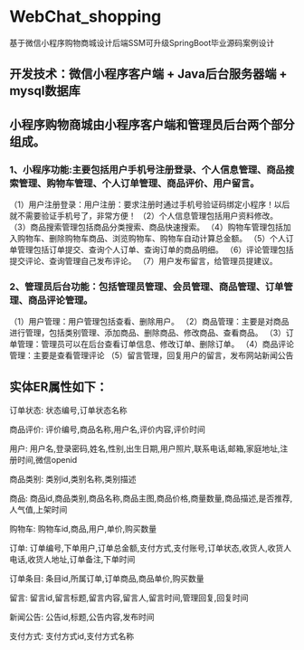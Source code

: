# WebChat_shopping
基于微信小程序购物商城设计后端SSM可升级SpringBoot毕业源码案例设计

## 开发技术：微信小程序客户端 + Java后台服务器端 + mysql数据库

## 小程序购物商城由小程序客户端和管理员后台两个部分组成。
### 1、小程序功能:主要包括用户手机号注册登录、个人信息管理、商品搜索管理、购物车管理、个人订单管理、商品评价、用户留言。
（1）用户注册登录：用户注册：要求注册时通过手机号验证码绑定小程序！以后就不需要验证手机号了，非常方便！
（2）个人信息管理包括用户资料修改。
（3）商品搜索管理包括商品分类搜索、商品快速搜索。
（4）购物车管理包括加入购物车、删除购物车商品、浏览购物车、购物车自动计算总金额。
（5）个人订单管理包括订单提交、查询个人订单、查询订单的商品明细。
（6）评论管理包括提交评论、查询管理自己发布评论。
（7）用户发布留言，给管理员提建议。
### 2、管理员后台功能：包括管理员管理、会员管理、商品管理、订单管理、商品评论管理。
（1）用户管理：用户管理包括查看、删除用户。
（2）商品管理：主要是对商品进行管理，包括类别管理、添加商品、删除商品、修改商品、查看商品。
（3）订单管理：管理员可以在后台查看订单信息、修改订单、删除订单。
（4）商品评论管理：主要是查看管理评论
（5）留言管理，回复用户的留言，发布网站新闻公告

## 实体ER属性如下：
订单状态: 状态编号,订单状态名称

商品评价: 评价编号,商品名称,用户名,评价内容,评价时间

用户: 用户名,登录密码,姓名,性别,出生日期,用户照片,联系电话,邮箱,家庭地址,注册时间,微信openid

商品类别: 类别id,类别名称,类别描述

商品: 商品id,商品类别,商品名称,商品主图,商品价格,商量数量,商品描述,是否推荐,人气值,上架时间

购物车: 购物车id,商品,用户,单价,购买数量

订单: 订单编号,下单用户,订单总金额,支付方式,支付账号,订单状态,收货人,收货人电话,收货人地址,订单备注,下单时间

订单条目: 条目id,所属订单,订单商品,商品单价,购买数量

留言: 留言id,留言标题,留言内容,留言人,留言时间,管理回复,回复时间

新闻公告: 公告id,标题,公告内容,发布时间

支付方式: 支付方式id,支付方式名称
